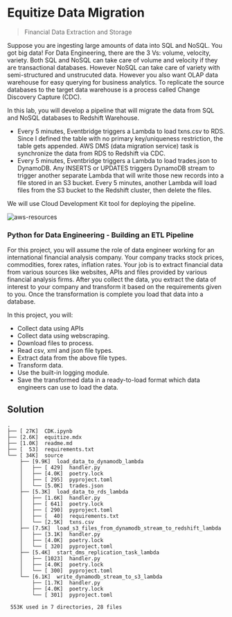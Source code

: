 # Equitize Data Migration

> Financial Data Extraction and Storage

Suppose you are ingesting large amounts of data into SQL and NoSQL. You got big data! For Data Engineering, there are the 3 Vs: volume, velocity, variety. Both SQL and NoSQL can take care of volume and velocity if they are transactional databases. However NoSQL can take care of variety with semi-structured and unstrucuted data. However you also want OLAP data warehouse for easy querying for business analytics. To replicate the source databases to the target data warehouse is a process called Change Discovery Capture (CDC).

In this lab, you will develop a pipeline that will migrate the data from SQL and NoSQL databases to Redshift Warehouse.

- Every 5 minutes, Eventbridge triggers a Lambda to load txns.csv to RDS. Since I defined the table with no primary key/uniqueness restriction, the table gets appended. AWS DMS (data migration service) task is synchronize the data from RDS to Redshift via CDC.
- Every 5 minutes, Eventbridge triggers a Lambda to load trades.json to DynamoDB. Any INSERTS or UPDATES triggers DynamoDB stream to trigger another separate Lambda that will write those new records into a file stored in an S3 bucket. Every 5 minutes, another Lambda will load files from the S3 bucket to the Redshift cluster, then delete the files.

We will use Cloud Development Kit tool for deploying the pipeline.

![aws-resources](https://user-images.githubusercontent.com/62965911/224529736-64e57849-fad2-4721-b46b-fb14e5240b29.jpg)

### Python for Data Engineering - Building an ETL Pipeline

For this project, you will assume the role of data engineer working for an international financial analysis company. Your company tracks stock prices, commodities, forex rates, inflation rates.  Your job is to extract financial data from various sources like websites, APIs and files provided by various financial analysis firms. After you collect the data, you extract the data of interest to your company and transform it based on the requirements given to you. Once the transformation is complete you load that data into a database.

In this project, you will:

- Collect data using APIs
- Collect data using webscraping.
- Download files to process.
- Read csv, xml and json file types.
- Extract data from the above file types.
- Transform data.
- Use the built-in logging module.
- Save the transformed data in a ready-to-load format which data engineers can use to load the data.

## Solution

```
.
├── [ 27K]  CDK.ipynb
├── [2.6K]  equitize.mdx
├── [1.0K]  readme.md
├── [  53]  requirements.txt
└── [ 34K]  source
    ├── [9.9K]  load_data_to_dynamodb_lambda
    │   ├── [ 429]  handler.py
    │   ├── [4.0K]  poetry.lock
    │   ├── [ 295]  pyproject.toml
    │   └── [5.0K]  trades.json
    ├── [5.3K]  load_data_to_rds_lambda
    │   ├── [1.6K]  handler.py
    │   ├── [ 641]  poetry.lock
    │   ├── [ 290]  pyproject.toml
    │   ├── [  40]  requirements.txt
    │   └── [2.5K]  txns.csv
    ├── [7.5K]  load_s3_files_from_dynamodb_stream_to_redshift_lambda
    │   ├── [3.1K]  handler.py
    │   ├── [4.0K]  poetry.lock
    │   └── [ 320]  pyproject.toml
    ├── [5.4K]  start_dms_replication_task_lambda
    │   ├── [1023]  handler.py
    │   ├── [4.0K]  poetry.lock
    │   └── [ 300]  pyproject.toml
    └── [6.1K]  write_dynamodb_stream_to_s3_lambda
        ├── [1.7K]  handler.py
        ├── [4.0K]  poetry.lock
        └── [ 301]  pyproject.toml

 553K used in 7 directories, 28 files
```
